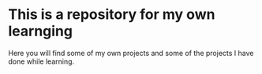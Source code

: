 # This is a repository for my own learnging

Here you will find some of my own projects and some of the projects I have done while learning.
